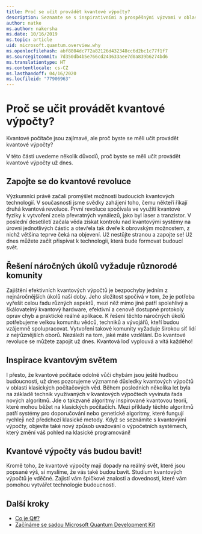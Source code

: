 ```yaml
---
title: Proč se učit provádět kvantové výpočty?
description: Seznamte se s inspirativními a prospěšnými výzvami v oblasti kvantových výpočtů.
author: natke
ms.author: nakersha
ms.date: 10/16/2019
ms.topic: article
uid: microsoft.quantum.overview.why
ms.openlocfilehash: abf8804dc772a82126d432348cc6d2bc1c77f1f7
ms.sourcegitcommit: 7d350db4b5e766cd243633aee7d0a839b6274bd6
ms.translationtype: HT
ms.contentlocale: cs-CZ
ms.lasthandoff: 04/16/2020
ms.locfileid: "77906963"
---
```

# <a name="why-learn-quantum-computing"></a>Proč se učit provádět kvantové výpočty?

Kvantové počítače jsou zajímavé, ale proč byste se měli učit provádět kvantové výpočty?

V této části uvedeme několik důvodů, proč byste se měli učit provádět kvantové výpočty už dnes.

## <a name="join-the-quantum-revolution"></a>Zapojte se do kvantové revoluce

Výzkumníci právě začali promýšlet možnosti budoucích kvantových technologií. V současnosti jsme svědky zahájení toho, čemu někteří říkají druhá kvantová revoluce. První revoluce spočívala ve využití kvantové fyziky k vytvoření zcela převratných vynálezů, jako byl laser a tranzistor. V poslední desetiletí začala věda získat kontrolu nad kvantovými systémy na úrovni jednotlivých částic a otevřela tak dveře k obrovským možnostem, z nichž většina teprve čeká na objevení. Už nestůjte stranou a zapojte se! Už dnes můžete začít přispívat k technologii, která bude formovat budoucí svět.

## <a name="solving-great-challenges-requires-diverse-communities"></a>Řešení náročných úkolů vyžaduje různorodé komunity

Zajištění efektivních kvantových výpočtů je bezpochyby jedním z nejnáročnějších úkolů naší doby. Jeho složitost spočívá v tom, že je potřeba vyřešit celou řadu různých aspektů, mezi něž mimo jiné patří spolehlivý a škálovatelný kvantový hardware, efektivní a cenově dostupné protokoly oprav chyb a praktické reálné aplikace. K řešení těchto náročných úkolů potřebujeme velkou komunitu vědců, techniků a vývojářů, kteří budou vzájemně spolupracovat. Vytvoření takové komunity vyžaduje širokou síť lidí z nejrůznějších oborů. Nezáleží na tom, jaké máte vzdělání. Do kvantové revoluce se můžete zapojit už dnes. Kvantová loď vyplouvá a vítá každého!

## <a name="get-inspired-by-the-quantum-world"></a>Inspirace kvantovým světem

I přesto, že kvantové počítače odolné vůči chybám jsou ještě hudbou budoucnosti, už dnes pozorujeme významné důsledky kvantových výpočtů v oblasti klasických počítačových věd. Během posledních několika let byla na základě technik využívaných v kvantových výpočtech vyvinuta řada nových algoritmů. Jde o takzvané algoritmy inspirované kvantovou teorií, které mohou běžet na klasických počítačích. Mezi příklady těchto algoritmů patří systémy pro doporučování nebo genetické algoritmy, které fungují rychleji než předchozí klasické metody. Když se seznámíte s kvantovými výpočty, objevíte také nový způsob uvažování o výpočetních systémech, který změní váš pohled na klasické programování!

## <a name="quantum-computing-is-fun"></a>Kvantové výpočty vás budou bavit!

Kromě toho, že kvantové výpočty mají dopady na reálný svět, které jsou popsané výš, si myslíme, že vás také budou bavit. Studium kvantových výpočtů je vděčné. Zajistí vám špičkové znalosti a dovednosti, které vám pomohou vytvářet technologie budoucnosti.

## <a name="next-steps"></a>Další kroky

* [Co je Q#?](xref:microsoft.quantum.overview.qsharp)
* [Začínáme se sadou Microsoft Quantum Development Kit](xref:microsoft.quantum.welcome)
